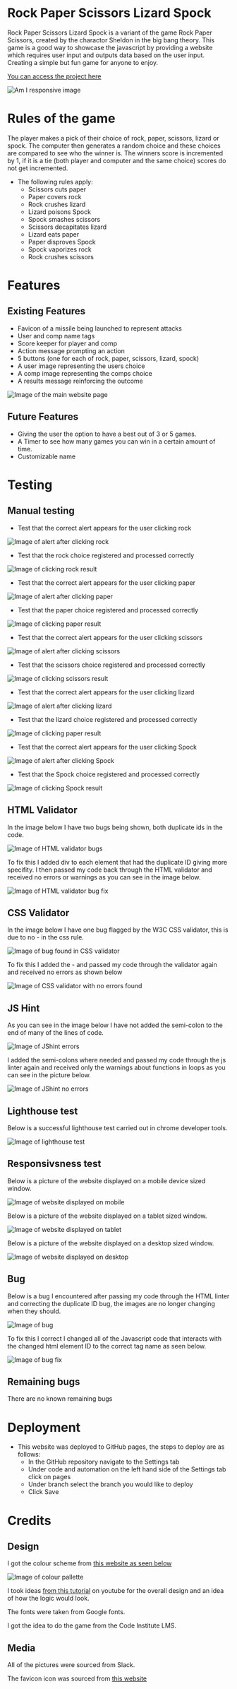 # Rock Paper Scissors Lizard Spock

Rock Paper Scissors Lizard Spock is a variant of the game Rock Paper Scissors, created by the charactor Sheldon in the big bang theory. This game is a good way to showcase the javascript by providing a website which requires user input and outputs data based on the user input. Creating a simple but fun game for anyone to enjoy.

[You can access the project here](https://rsrbai.github.io/portfolio2/)

![Am I responsive image](assets/images/amiresponsive.png)

# Rules of the game

The player makes a pick of their choice of rock, paper, scissors, lizard or spock. The computer then generates a random choice and these choices are compared to see who the winner is. The winners score is incremented by 1, if it is a tie (both player and computer and the same choice) scores do not get incremented.

* The following rules apply:
    - Scissors cuts paper 
    - Paper covers rock
    - Rock crushes lizard
    - Lizard poisons Spock
    - Spock smashes scissors
    - Scissors decapitates lizard
    - Lizard eats paper
    - Paper disproves Spock
    - Spock vaporizes rock
    - Rock crushes scissors

# Features

## Existing Features

* Favicon of a missile being launched to represent attacks
* User and comp name tags
* Score keeper for player and comp
* Action message prompting an action
* 5 buttons (one for each of rock, paper, scissors, lizard, spock)
* A user image representing the users choice
* A comp image representing the comps choice
* A results message reinforcing the outcome

![Image of the main website page](assets/images/features.png)

## Future Features

* Giving the user the option to have a best out of 3 or 5 games.
* A Timer to see how many games you can win in a certain amount of time.
* Customizable name

# Testing

## Manual testing

* Test that the correct alert appears for the user clicking rock

![Image of alert after clicking rock](assets/images/test_click_rock.png)

* Test that the rock choice registered and processed correctly

![Image of clicking rock result](assets/images/test_rock.png)

* Test that the correct alert appears for the user clicking paper

![Image of alert after clicking paper](assets/images/test_click_paper.png)

* Test that the paper choice registered and processed correctly

![Image of clicking paper result](assets/images/test_paper.png)

* Test that the correct alert appears for the user clicking scissors

![Image of alert after clicking scissors](assets/images/test_click_scissors.png)

* Test that the scissors choice registered and processed correctly

![Image of clicking scissors result](assets/images/test_scissors.png)

* Test that the correct alert appears for the user clicking lizard

![Image of alert after clicking lizard](assets/images/test_click_lizard.png)

* Test that the lizard choice registered and processed correctly

![Image of clicking paper result](assets/images/test_lizard.png)

* Test that the correct alert appears for the user clicking Spock

![Image of alert after clicking Spock](assets/images/test_click_spock.png)

* Test that the Spock choice registered and processed correctly

![Image of clicking Spock result](assets/images/test_spock.png)

## HTML Validator

In the image below I have two bugs being shown, both duplicate ids in the code.

![Image of HTML validator bugs](assets/images/test_html_validator.png)

To fix this I added div to each element that had the duplicate ID giving more specifity. I then passed my code back through the HTML validator and received no errors or warnings as you can see in the image below.

![Image of HTML validator bug fix](assets/images/test_html_validator_fix.png)

## CSS Validator 

In the image below I have one bug flagged by the W3C CSS validator, this is due to no - in the css rule.

![Image of bug found in CSS validator](assets/images/test_css_validator.png)

To fix this I added the - and passed my code through the validator again and received no errors as shown below

![Image of CSS validator with no errors found](assets/images/test_css_validator_fix.png)


## JS Hint 

As you can see in the image below I have not added the semi-colon to the end of many of the lines of code.

![Image of JShint errors](assets/images/test_JShint.png)

I added the semi-colons where needed and passed my code through the js linter again and received only the warnings about functions in loops as you can see in the picture below.

![Image of JShint no errors](assets/images/test_JShint_fix.png)

## Lighthouse test

Below is a successful lighthouse test carried out in chrome developer tools.

![Image of lighthouse test](assets/images/test_lighthouse.png)

## Responsivsness test

Below is a picture of the website displayed on a mobile device sized window.

![Image of website displayed on mobile](assets/images/r_design1.png)

Below is a picture of the website displayed on a tablet sized window.

![Image of website displayed on tablet](assets/images/r_design2.png)

Below is a picture of the website displayed on a desktop sized window.

![Image of website displayed on desktop](assets/images/r_design3.png)

## Bug

Below is a bug I encountered after passing my code through the HTML linter and correcting the duplicate ID bug, the images are no longer changing when they should.

![Image of bug](assets/images/img_bug.png)

To fix this I correct I changed all of the Javascript code that interacts with the changed html element ID to the correct tag name as seen below.

![Image of bug fix](assets/images/img_bug_fix.png)

## Remaining bugs

There are no known remaining bugs

# Deployment

* This website was deployed to GitHub pages, the steps to deploy are as follows:
    - In the GitHub repository navigate to the Settings tab
    - Under code and automation on the left hand side of the Settings tab click on pages
    - Under branch select the branch you would like to deploy
    - Click Save

# Credits

## Design

I got the colour scheme from [this website as seen below](http://www.sussex.ac.uk/tel/resource/tel_website/accessiblecontrast/?q=FFFFFF~003b49~1d4289~94a596~e56db1~d3273e~00bfb2~d6d2c4~ffc845~dc582a~41b6e6~1b365d~be84a3~5d3754~7da1c4~f2c75c~d0d3d4~007a78~000000)

![Image of colour pallette](assets/images/colour_pallette.png)

I took ideas [from this tutorial](https://www.youtube.com/watch?v=jaVNP3nIAv0&t=364s&ab_channel=freeCodeCamp.org) on youtube for the overall design and an idea of how the logic would look.

The fonts were taken from Google fonts.

I got the idea to do the game from the Code Institute LMS.

## Media

All of the pictures were sourced from Slack.

The favicon icon was sourced from [this website](https://icons8.com/icons/set/favicon)


